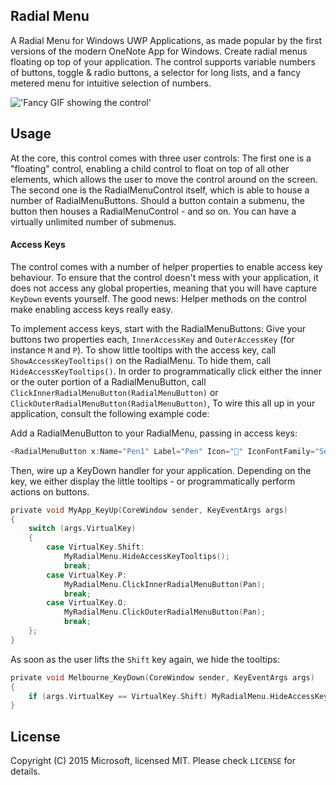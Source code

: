 ## Radial Menu
A Radial Menu for Windows UWP Applications, as made popular by the first versions of the modern OneNote App for Windows. Create radial menus floating op top of your application. The control supports variable numbers of buttons, toggle & radio buttons, a selector for long lists, and a fancy metered menu for intuitive selection of numbers.

!['Fancy GIF showing the control'](https://i.imgur.com/JVcoOzU.gif)

## Usage
At the core, this control comes with three user controls: The first one is a "floating" control, enabling a child control to float on top of all other elements, which allows the user to move the control around on the screen. The second one is the RadialMenuControl itself, which is able to house a number of RadialMenuButtons. Should a button contain a submenu, the button then houses a RadialMenuControl - and so on. You can have a virtually unlimited number of submenus.

#### Access Keys
The control comes with a number of helper properties to enable access key behaviour. To ensure that the control doesn't mess with your application, it does not access any global properties, meaning that you will have capture `KeyDown` events yourself. The good news: Helper methods on the control make enabling access keys really easy.

To implement access keys, start with the RadialMenuButtons: Give your buttons two properties each, `InnerAccessKey` and `OuterAccessKey` (for instance `M` and `P`). To show little tooltips with the access key, call `ShowAccessKeyTooltips()` on the RadialMenu. To hide them, call `HideAccessKeyTooltips()`. In order to programmatically click either the inner or the outer portion of a RadialMenuButton, call `ClickInnerRadialMenuButton(RadialMenuButton)` or `ClickOuterRadialMenuButton(RadialMenuButton)`, To wire this all up in your application, consult the following example code:

Add a RadialMenuButton to your RadialMenu, passing in access keys:

```C
<RadialMenuButton x:Name="Pen1" Label="Pen" Icon="" IconFontFamily="Segoe MDL2 Assets" Type="Toggle" InnerAccessKey="K" OuterAccessKey="L" />
```

Then, wire up a KeyDown handler for your application. Depending on the key, we either display the little tooltips - or programmatically perform actions on buttons.
```C
private void MyApp_KeyUp(CoreWindow sender, KeyEventArgs args)
{
    switch (args.VirtualKey)
    {
        case VirtualKey.Shift:
            MyRadialMenu.HideAccessKeyTooltips();
            break;
        case VirtualKey.P:
            MyRadialMenu.ClickInnerRadialMenuButton(Pan);
            break;
        case VirtualKey.O:
            MyRadialMenu.ClickOuterRadialMenuButton(Pan);
            break;
    };
}
```

As soon as the user lifts the `Shift` key again, we hide the tooltips:
```C
private void Melbourne_KeyDown(CoreWindow sender, KeyEventArgs args)
{
    if (args.VirtualKey == VirtualKey.Shift) MyRadialMenu.HideAccessKeyTooltips();
}
```

## License
Copyright (C) 2015 Microsoft, licensed MIT. Please check `LICENSE` for details.
